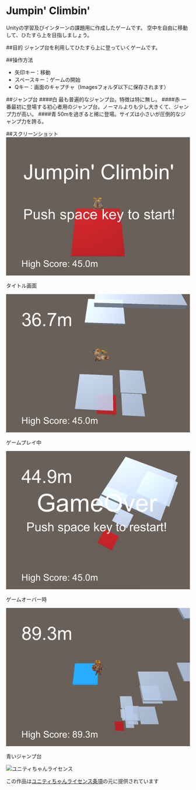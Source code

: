 # Jumpin' Climbin'

Unityの学習及びインターンの課題用に作成したゲームです。
空中を自由に移動して、ひたすら上を目指しましょう。

##目的
ジャンプ台を利用してひたすら上に登っていくゲームです。

##操作方法
- 矢印キー：移動
- スペースキー：ゲームの開始
- Qキー：画面のキャプチャ（Imagesフォルダ以下に保存されます）

##ジャンプ台
####白
最も普遍的なジャンプ台。特徴は特に無し。
####赤
一番最初に登場する初心者用のジャンプ台。ノーマルよりも少し大きくて、ジャンプ力が高い。
####青
50mを過ぎると稀に登場。サイズは小さいが圧倒的なジャンプ力を誇る。

##スクリーンショット
![Title](Images/Screenshot01.png)

タイトル画面

![Main](Images/Screenshot02.png)

ゲームプレイ中

![GameOver](Images/Screenshot03.png)

ゲームオーバー時

![PowerJumper](Images/Screenshot04.png)

青いジャンプ台



<div><img src="http://unity-chan.com/images/imageLicenseLogo.png" alt="ユニティちゃんライセンス"><p>この作品は<a href="http://unity-chan.com/contents/license_jp/" target="_blank">ユニティちゃんライセンス条項</a>の元に提供されています</p></div>
